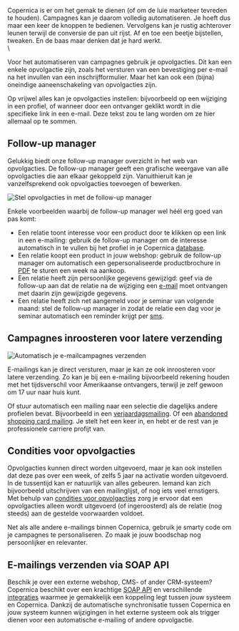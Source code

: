 Copernica is er om het gemak te dienen (of om de luie marketeer tevreden
te houden). Campagnes kan je daarom volledig automatiseren. Je hoeft dus
maar een keer de knoppen te bedienen. Vervolgens kan je rustig
achterover leunen terwijl de conversie de pan uit rijst. Af en toe een
beetje bijstellen, tweaken. En de baas maar denken dat je hard werkt. \
\

Voor het automatiseren van campagnes gebruik je opvolgacties. Dit kan
een enkele opvolgactie zijn, zoals het versturen van een bevestiging per
e-mail na het invullen van een inschrijfformulier. Maar het kan ook een
(bijna) oneindige aaneenschakeling van opvolgacties zijn.

Op vrijwel alles kan je opvolgacties instellen: bijvoorbeeld op een
wijziging in een profiel, of wanneer door een ontvanger geklikt wordt in
die specifieke link in een e-mail. Deze tekst zou te lang worden om ze
hier allemaal op te sommen.

Follow-up manager
-----------------

Gelukkig biedt onze follow-up manager overzicht in het web van
opvolgacties. De follow-up manager geeft een grafische weergave van alle
opvolgacties die aan elkaar gekoppeld zijn. Vanuithieruit kan je
vanzelfsprekend ook opvolgacties toevoegen of bewerken.

![Stel opvolgacties in met de follow-up
manager](../images/nl-opvolgacties.png "Stel opvolgacties in met de follow-up manager")

Enkele voorbeelden waarbij de follow-up manager wel héél erg goed van
pas komt:

-   Een relatie toont interesse voor een product door te klikken op een
    link in een e-mailing: gebruik de follow-up manager om de interesse
    automatisch in te vullen bij het profiel in je Copernica
    [database](./maak-je-eigen-database.md "Het maken en beheren van je eigen databases").
-   Een relatie koopt een product in jouw webshop: gebruik de follow-up
    manager om automatisch een gepersonaliseerde productbrochure in
    [PDF](./maak-een-gepersonaliseerd-pdf-document.md "PDF-documenten opmaken")
    te sturen een week na aankoop.
-   Een relatie heeft zijn persoonlijke gegevens gewijzigd: geef via de
    follow-up aan dat de relatie na de wijziging een
    [e-mail](./email-marketing-functionaliteiten.md "E-mailings")
    moet ontvangen met daarin zijn gewijzigde gegevens.
-   Een relatie heeft zich net aangemeld voor je seminar van volgende
    maand: stel de follow-up manager in zodat de relatie een dag voor je
    seminar automatisch een reminder krijgt per
    [sms](./sms-bericht-verzenden.md "SMS bericht verzenden").

Campagnes inroosteren voor latere verzending
--------------------------------------------

![Automatisch je e-mailcampagnes
verzenden](../images/nl-automatisch.png "Automatisch je e-mailcampagnes verzenden")

E-mailings kan je direct versturen, maar je kan ze ook inroosteren voor
latere verzending. Zo kan je bij een e-mailing bijvoorbeeld rekening
houden met het tijdsverschil voor Amerikaanse ontvangers, terwijl je
zelf gewoon om 17 uur naar huis kunt.

Of stuur automatisch een mailing naar een selectie die dagelijks andere
profielen bevat. Bijvoorbeeld in een
[verjaardagsmailing](./een-verjaardagselectie-maken.md).
Of een [abandoned shopping card mailing](./werken-met-de-magento-abandoned-shopping-cart-e-mail.md).
Je stelt het een keer in, en hebt er de rest van je professionele
carriere profijt van.

Condities voor opvolgacties
---------------------------

Opvolgacties kunnen direct worden uitgevoerd, maar je kan ook instellen
dat deze pas over een week, of zelfs 5 jaar na activatie worden
uitgevoerd. In de tussentijd kan er natuurlijk van alles gebeuren.
Iemand kan zich bijvoorbeeld uitschrijven van een mailinglijst, of nog
iets veel ernstigers. Met behulp van [condities voor
opvolgacties](./condities-voor-opvolgacties-beperk-het-activeren-of-uitvoeren-van-een-opvolgactie.md)
zorg je ervoor dat een opvolgacties alleen wordt uitgevoerd (of
ingeroosterd) als de relatie (nog steeds) aan de gestelde voorwaarden
voldoet.

Net als alle andere e-mailings binnen Copernica, gebruik je smarty code
om je campagnes te personaliseren. Zo maak je jouw boodschap nog
persoonlijker en relevanter.

E-mailings verzenden via SOAP API
---------------------------------

Beschik je over een externe webshop, CMS- of ander CRM-systeem?
Copernica beschikt over een krachtige [SOAP
API](./soap-api-documentatie.md "Copernica SOAP API")
en verschillende
[integraties](./integraties.md "Copernica integraties")
waarmee je gemakkelijk een koppeling legt tussen jouw systeem en
Copernica. Dankzij de automatische synchronisatie tussen Copernica en
jouw systeem kunnen wijzigingen in het externe systeem ook als trigger
dienen voor een automatische e-mailing of andere opvolgactie.
